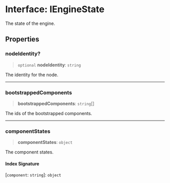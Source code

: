 # Interface: IEngineState

The state of the engine.

## Properties

### nodeIdentity?

> `optional` **nodeIdentity**: `string`

The identity for the node.

***

### bootstrappedComponents

> **bootstrappedComponents**: `string`[]

The ids of the bootstrapped components.

***

### componentStates

> **componentStates**: `object`

The component states.

#### Index Signature

\[`component`: `string`\]: `object`

